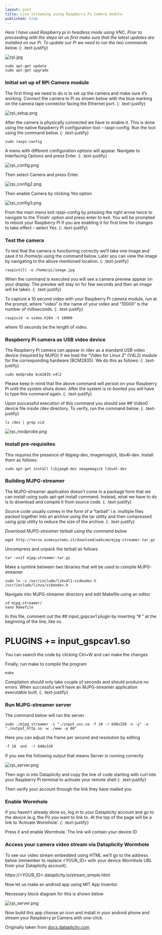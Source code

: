 ```yaml
---
layout: post
title: Live streaming using Raspberry Pi Camera module
published: true
---
```

_Here I have used Raspberry pi in headless mode using VNC. Prior to proceeding with the steps let us first make sure that the latest updates are installed on our Pi. To update our Pi we need to run the two commands below._
{: .text-justify}

![rpi.jpg](https://lh4.googleusercontent.com/S75UVSuC51CxpK7z5jWCTiJXbSZpn8x2IE38sXVxEV3Qsu4a6pHIlRr4tfI7t06p230=w2400)
<!--more-->

```shell
sudo apt-get update
sudo apt-get upgrade
```

### Initial set up of RPi Camera module

The first thing we need to do is to set up the camera and make sure it’s working. Connect the camera to Pi as shown below with the blue marking on the camera tape connector facing the Ethernet port.
{: .text-justify}


![rpi_setup.png](https://lh4.googleusercontent.com/uubayR44k047HYb1ZsjmKA_Xx-dduz8G8L1us0FqaEKX1AEx8kspouJ2TVg3AHx2-S8=w2400)


After the camera is physically connected we have to enable it. This is done using the native Raspberry Pi configuration tool – raspi-config. Run the tool using the command below.
{: .text-justify}

```shell
sudo raspi-config
```

A menu with different configuration options will appear. Navigate to Interfacing Options and press Enter.
{: .text-justify}


![rpi_config.png](https://lh4.googleusercontent.com/V08xzNbbJhIxB47Rb-h6Ju4PiGIuZOEN6dnlasanDhNyvyXazOquHcuzVAd2nUAiMeQ=w2400)


Then select Camera and press Enter.


![rpi_config2.png](https://lh4.googleusercontent.com/o0Q2unLugQy2OJvV8P30hUy31wo5XKniYWSUc4mCtaRWIKnvt-ZtFakSuwlXmtP0mek=w2400)


Then enable Camera by clicking Yes option


![rpi_config3.png](https://lh3.googleusercontent.com/6m21sz-Lo3gTgpw3GyZfDTuExCOW80EV3HvNOeP59VGSOouc6vUEkGdt4cPfNU85hvE=w2400)


From the main menu exit raspi-config by pressing the right arrow twice to navigate to the 'Finish' option and press enter to exit. You will be prompted to reboot your Raspberry Pi if you are enabling it for first time for changes to take effect – select Yes.
{: .text-justify}

### Test the camera

To test that the camera is functioning correctly we’ll take one image and save it to /home/pi using the command below. Later you can view the image by navigating to the above mentioned location.
{: .text-justify}
  
```shell
raspistill -o /home/pi/image.jpg
```

When the command is executed you will see a camera preview appear on your display. The preview will stay on for few seconds and then an image will be taken.
{: .text-justify}

To capture a 10 second video with your Raspberry Pi camera module, run at the prompt, where “video” is the name of your video and “10000” is the number of milliseconds.
{: .text-justify}

```shell
raspivid -o video.h264 -t 10000
```

where 10 seconds be the length of video.

### Raspberry Pi camera as USB video device

The Raspberry Pi camera can appear in /dev as a standard USB video device (required by MJPG) if we load the “Video for Linux 2” (V4L2) module for the corresponding hardware (BCM2835). We do this as follows:
{: .text-justify}

```shell
sudo modprobe bcm2835-v4l2
```

Please keep in mind that the above command will persist on your Raspberry Pi until the system shuts down. After the system is re-booted you will have to type this command again.
{: .text-justify}

Upon successful execution of this command you should see ## Video0 device file inside /dev directory. To verify, run the command below.
{: .text-justify}

```shell
ls /dev | grep vid
```


![rpi_modprobe.png](https://lh6.googleusercontent.com/squIeGaQCc3Cq008RyQ9HLQfsbiYD2-9B-aFyFPvlETH006A6GBETttlS0BlNghm3K4=w2400)


### Install pre-requisites

This requires the presence of libjpeg-dev, imagemagick, libv4l-dev. Install them as follows:

```shell
sudo apt-get install libjpeg8-dev imagemagick libv4l-dev
```
 
### Building MJPG-streamer

The MJPG-streamer application doesn’t come in a package form that we can install using sudo apt-get install command. Instead, what we have to do is to download and compile it from source code.
{: .text-justify}

Source code usually comes in the form of a “tarball” i.e. multiple files packed together into an archive using the tar utility and then compressed using gzip utility to reduce the size of the archive.
{: .text-justify}

_Download MJPG-streamer tarball using the command below_

```shell
wget http://terzo.acmesystems.it/download/webcam/mjpg-streamer.tar.gz
```

Uncompress and unpack the tarball as follows

```shell
tar -xvzf mjpg-streamer.tar.gz
```

Make a symlink between two libraries that will be used to compile MJPG-streamer

```shell
sudo ln -s /usr/include/libv4l1-videodev.h /usr/include/linux/videodev.h
```

Navigate into MJPG-streamer directory and edit Makefile using an editor

```shell
cd mjpg-streamer/
nano Makefile
```

In this file, comment out the ## input_gspcav1 plugin by inserting “# ” at the beginning of the line, like so

# PLUGINS += input_gspcav1.so

You can search the code by clicking Ctrl+W and can make the changes

Finally, run make to compile the program

```shell
make
```

Compilation should only take couple of seconds and should produce no errors. When successful we’ll have an MJPG-streamer application executable built.
{: .text-justify}

 

### Run MJPG-streamer server

The command below will run the server

```shell
sudo ./mjpg_streamer -i "./input_uvc.so -f 10 -r 640x320 -n -y" -o "./output_http.so -w ./www -p 80"
```

Here you can adjust the frame per second and resolution by editing

```html
-f 10  and  -r 640x320
```

If you see the following output that means Server is running correctly


![rpi_server.png](https://lh6.googleusercontent.com/y_lrekC_0m9mN1wyOaIyAEC7NmjmF3778POqBJqtNQUdxgQDL3agcEjLpiUOwQCN89s=w2400)


Then sign in into Dataplicity and copy the line of code starting with curl into your Raspberry Pi terminal to activate your remote shell
{: .text-justify}

Then verify your account through the link they have mailed you

### Enable Wormhole

If you haven’t already done so, log in to your Dataplicity account and go to the device (e.g. the Pi) you want to link to. At the top of the page will be a link to ‘Activate Wormhole’.
{: .text-justify}

Press it and enable Wormhole. The link will contain your device ID

### Access your camera video stream via Dataplicity Wormhole

To see our video stream embedded using HTML we’ll go to the address below (remember to replace <YOUR_ID> with your device Wormhole URL from your Dataplicity account).

https://<YOUR_ID>.dataplicity.io/stream_simple.html

Now let us make an android app using MIT App Inventor

Necessary block diagram for this is shown below


![rpi_server.png](https://lh6.googleusercontent.com/jSd8Q4ovoZUh0SQiJ1iq8zBwlvYZCC7Ch13lYLOWHHxNcHeNoRj08v6kMBhIKIjbzao=w2400)


Now build this app choose an icon and install in your android phone and stream your Raspberry pi Camera with one-click.

Originally taken from  [docs.dataplicity.com](docs.dataplicity.com)








